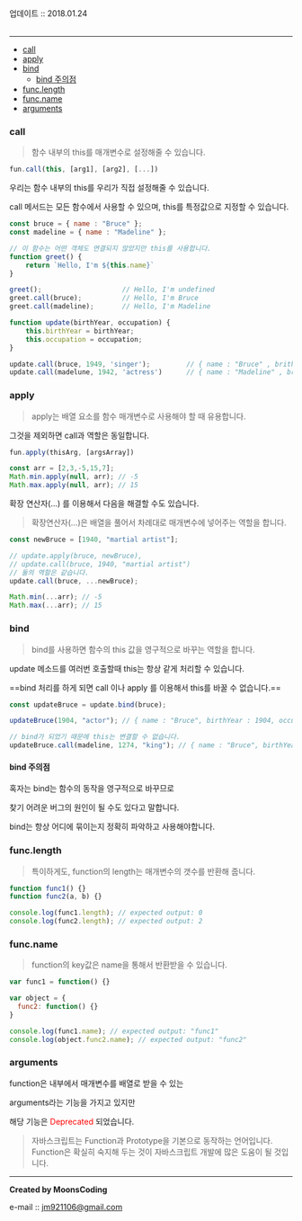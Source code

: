 
<div class="pull-right">  업데이트 :: 2018.01.24 </div><br>

---

<!-- @import "[TOC]" {cmd="toc" depthFrom=1 depthTo=6 orderedList=false} -->
<!-- code_chunk_output -->

* [call](#call)
* [apply](#apply)
* [bind](#bind)
	* [bind 주의점](#bind-주의점)
* [func.length](#funclength)
* [func.name](#funcname)
* [arguments](#arguments)

<!-- /code_chunk_output -->

### call

> 함수 내부의 this를 매개변수로 설정해줄 수 있습니다.

```js
fun.call(this, [arg1], [arg2], [...])
```

우리는 함수 내부의 this를 우리가 직접 설정해줄 수 있습니다.

call 메서드는 모든 함수에서 사용할 수 있으며, this를 특정값으로 지정할 수 있습니다.

```js
const bruce = { name : "Bruce" };
const madeline = { name : "Madeline" };

// 이 함수는 어떤 객체도 연결되지 않았지만 this를 사용합니다.
function greet() {
    return `Hello, I'm ${this.name}`
}

greet();                    // Hello, I'm undefined
greet.call(bruce);          // Hello, I'm Bruce
greet.call(madeline);       // Hello, I'm Madeline
```

```js
function update(birthYear, occupation) {
    this.birthYear = birthYear;
    this.occupation = occupation;
}

update.call(bruce, 1949, 'singer');         // { name : "Bruce" , brithYear : 1949 , occupation : "singer" }
update.call(madelune, 1942, 'actress')      // { name : "Madeline" , brithYear : 1942 , occupation : "actress" }
```

### apply

> apply는 배열 요소를 함수 매개변수로 사용해야 할 때 유용합니다.

그것을 제외하면 call과 역할은 동일합니다.

```js
fun.apply(thisArg, [argsArray])
```

```js
const arr = [2,3,-5,15,7];
Math.min.apply(null, arr); // -5
Math.max.apply(null, arr); // 15
```

확장 연산자(...) 를 이용해서 다음을 해결할 수도 있습니다.

> 확장연산자(...)은 배열을 풀어서 차례대로 매개변수에 넣어주는 역할을 합니다.

```js
const newBruce = [1940, "martial artist"];

// update.apply(bruce, newBruce),
// update.call(bruce, 1940, "martial artist")
// 둘의 역할은 같습니다.
update.call(bruce, ...newBruce);

Math.min(...arr); // -5
Math.max(...arr); // 15
```

### bind

> bind를 사용하면 함수의 this 값을 영구적으로 바꾸는 역할을 합니다.

update 메소드를 여러번 호출할때 this는 항상 같게 처리할 수 있습니다.

==bind 처리를 하게 되면 call 이나 apply 를 이용해서 this를 바꿀 수 없습니다.==

```js
const updateBruce = update.bind(bruce);

updateBruce(1904, "actor"); // { name : "Bruce", birthYear : 1904, occupation : "actor" }

// bind가 되었기 때문에 this는 변결할 수 없습니다.
updateBruce.call(madeline, 1274, "king"); // { name : "Bruce", birthYear : 1274, occupation : "king" }
```

#### bind 주의점

혹자는 bind는 함수의 동작을 영구적으로 바꾸므로

찾기 어려운 버그의 원인이 될 수도 있다고 말합니다.

bind는 항상 어디에 묶이는지 정확히 파악하고 사용해야합니다.

### func.length

> 특이하게도, function의 length는 매개변수의 갯수를 반환해 줍니다.

```js
function func1() {}
function func2(a, b) {}

console.log(func1.length); // expected output: 0
console.log(func2.length); // expected output: 2
```

### func.name

> function의 key값은 name을 통해서 반환받을 수 있습니다.

```js
var func1 = function() {}

var object = {
  func2: function() {}
}

console.log(func1.name); // expected output: "func1"
console.log(object.func2.name); // expected output: "func2"
```

### arguments

function은 내부에서 매개변수를 배열로 받을 수 있는

arguments라는 기능을 가지고 있지만

해당 기능은 <span style='color:red'>Deprecated</span> 되었습니다.

> 자바스크립트는 Function과 Prototype을 기본으로 동작하는 언어입니다.
> Function은 확실히 숙지해 두는 것이 자바스크립트 개발에 많은 도움이 될 것입니다.



---

**Created by MoonsCoding**

e-mail :: jm921106@gmail.com
